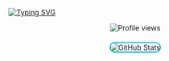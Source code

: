 [![Typing SVG](https://readme-typing-svg.demolab.com?font=Fira+Code&size=15&pause=1000&color=368FF7&center=true&width=435&lines=Hi+%F0%9F%91%8B%2C+I+am+Null!;Just+a+typical+Python%2FJS+programmer.;I+love+reverse+engineering+discord+api+xd)](https://git.io/typing-svg)<p align="center">
  <img src="https://count.getloli.com/@rawnullbyte?name=Tips-Discord&theme=rule34&padding=7&offset=0&align=center&scale=1&pixelated=1&darkmode=auto" alt="Profile views" />
</p>
  
<div align="center" style="margin: 20px 0;">
  <img src="https://github-readme-stats.vercel.app/api?username=rawnullbyte&show_icons=true&theme=react&title_color=00bcd4&icon_color=00bcd4&bg_color=0d1117&text_color=c9d1d9&border_color=0d1117" alt="GitHub Stats" style="border: 2px solid #00bcd4; border-radius: 10px;" />
</div>

